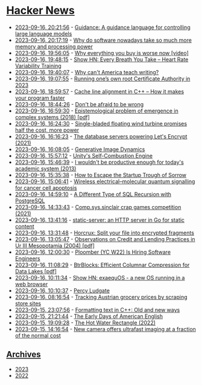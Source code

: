 # [Hacker News](https://kherrick.github.io/hacker-news/)

* [2023-09-16, 20:21:56](https://news.ycombinator.com/item?id=37538350) - [Guidance: A guidance language for controlling large language models](https://github.com/guidance-ai/guidance)
* [2023-09-16, 20:17:19](https://news.ycombinator.com/item?id=37538305) - [Why do software nowadays take so much more memory and processing power](https://dietpi.com/forum/t/why-do-software-nowadays-take-so-much-more-memory-and-processing-power/4514)
* [2023-09-16, 19:56:05](https://news.ycombinator.com/item?id=37538106) - [Why everything you buy is worse now [video]](https://www.youtube.com/watch?v=DHXBacEH0qo)
* [2023-09-16, 19:48:15](https://news.ycombinator.com/item?id=37538028) - [Show HN: Every Breath You Take – Heart Rate Variability Training](https://github.com/kbre93/every-breath-you-take)
* [2023-09-16, 19:40:07](https://news.ycombinator.com/item?id=37537969) - [Why can't America teach writing?](https://www.simonberens.com/p/why-cant-america-teach-writing)
* [2023-09-16, 19:07:55](https://news.ycombinator.com/item?id=37537689) - [Running one’s own root Certificate Authority in 2023](https://wejn.org/2023/09/running-ones-own-root-certificate-authority-in-2023/)
* [2023-09-16, 18:59:57](https://news.ycombinator.com/item?id=37537584) - [Cache line alignment in C++ – How it makes your program faster](https://ryonaldteofilo.medium.com/cache-line-alignment-in-c-1aac85e4482f)
* [2023-09-16, 18:44:26](https://news.ycombinator.com/item?id=37537443) - [Don't be afraid to be wrong](https://nlopes.dev/writing/dont-be-afraid-to-be-wrong)
* [2023-09-16, 16:59:30](https://news.ycombinator.com/item?id=37536503) - [Epistemological problem of emergence in complex systems (2018) [pdf]](https://www.ncbi.nlm.nih.gov/pmc/articles/PMC6207336/pdf/pone.0206489.pdf)
* [2023-09-16, 16:24:30](https://news.ycombinator.com/item?id=37536190) - [Single-bladed floating wind turbine promises half the cost, more power](https://newatlas.com/energy/touchwind-floating-wind-turbine/)
* [2023-09-16, 16:16:23](https://news.ycombinator.com/item?id=37536103) - [The database servers powering Let's Encrypt (2021)](https://letsencrypt.org/2021/01/21/next-gen-database-servers.html)
* [2023-09-16, 16:08:05](https://news.ycombinator.com/item?id=37536016) - [Generative Image Dynamics](https://generative-dynamics.github.io/)
* [2023-09-16, 15:57:12](https://news.ycombinator.com/item?id=37535910) - [Unity's Self-Combustion Engine](https://www.gamesindustry.biz/unitys-self-combustion-engine-this-week-in-business)
* [2023-09-16, 15:46:39](https://news.ycombinator.com/item?id=37535814) - [I wouldn't be productive enough for today's academic system (2013)](https://www.theguardian.com/science/2013/dec/06/peter-higgs-boson-academic-system)
* [2023-09-16, 15:35:38](https://news.ycombinator.com/item?id=37535702) - [How to Escape the Startup Trough of Sorrow](https://www.briefmix.com/startup/positioning)
* [2023-09-16, 15:06:41](https://news.ycombinator.com/item?id=37535431) - [Wireless electrical–molecular quantum signalling for cancer cell apoptosis](https://www.nature.com/articles/s41565-023-01496-y)
* [2023-09-16, 14:59:10](https://news.ycombinator.com/item?id=37535350) - [A Different Type of SQL Recursion with PostgreSQL](https://github.com/vb-consulting/blog/discussions/1)
* [2023-09-16, 14:33:43](https://news.ycombinator.com/item?id=37535114) - [Comp.sys.sinclair crap games competition (2021)](https://www.rickdangerous.co.uk/csscgc2021/entries.html)
* [2023-09-16, 13:41:16](https://news.ycombinator.com/item?id=37534666) - [static-server: an HTTP server in Go for static content](https://eli.thegreenplace.net/2023/static-server-an-http-server-in-go-for-static-content/)
* [2023-09-16, 13:31:48](https://news.ycombinator.com/item?id=37534615) - [Horcrux: Split your file into encrypted fragments](https://github.com/jesseduffield/horcrux)
* [2023-09-16, 13:05:47](https://news.ycombinator.com/item?id=37534451) - [Observations on Credit and Lending Practices in Ur III Mesopotamia (2004) [pdf]](https://www.sfu.ca/~poitras/jesho_UR_14.pdf)
* [2023-09-16, 12:00:30](https://news.ycombinator.com/item?id=37534050) - [Ploomber (YC W22) Is Hiring Software Engineers](https://www.ycombinator.com/companies/ploomber/jobs)
* [2023-09-16, 11:08:29](https://news.ycombinator.com/item?id=37533747) - [BtrBlocks: Efficient Columnar Compression for Data Lakes [pdf]](https://www.cs.cit.tum.de/fileadmin/w00cfj/dis/papers/btrblocks.pdf)
* [2023-09-16, 10:11:34](https://news.ycombinator.com/item?id=37533493) - [Show HN: exaequOS - a new OS running in a web browser](https://www.exaequos.com)
* [2023-09-16, 10:10:37](https://news.ycombinator.com/item?id=37533487) - [Percy Ludgate](https://en.wikipedia.org/wiki/Percy_Ludgate)
* [2023-09-16, 08:16:54](https://news.ycombinator.com/item?id=37532973) - [Tracking Austrian grocery prices by scraping store sites](https://mastodon.gamedev.place/@badlogic/111071396799790275)
* [2023-09-15, 23:07:56](https://news.ycombinator.com/item?id=37530158) - [Formatting text in C++: Old and new ways](https://mariusbancila.ro/blog/2023/09/12/formatting-text-in-c-the-old-and-the-new-ways/)
* [2023-09-15, 21:21:44](https://news.ycombinator.com/item?id=37529284) - [The Early Days of American English](https://www.laphamsquarterly.org/roundtable/early-days-american-english)
* [2023-09-15, 19:09:28](https://news.ycombinator.com/item?id=37527806) - [The Hot Water Rectangle (2022)](https://www.greenbuildingadvisor.com/article/the-hot-water-rectangle)
* [2023-09-15, 14:16:54](https://news.ycombinator.com/item?id=37523314) - [New camera offers ultrafast imaging at a fraction of the normal cost](https://phys.org/news/2023-09-camera-ultrafast-imaging-fraction.html)

## [Archives](archives/index.md)

* [2023](archives/2023/index.md)
* [2022](archives/2022/index.md)
